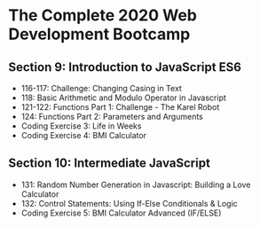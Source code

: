 # The Complete 2020 Web Development Bootcamp

## Section 9: Introduction to JavaScript ES6

- 116-117: Challenge: Changing Casing in Text
- 118: Basic Arithmetic and Modulo Operator in Javascript
- 121-122: Functions Part 1: Challenge - The Karel Robot
- 124: Functions Part 2: Parameters and Arguments
- Coding Exercise 3: Life in Weeks
- Coding Exercise 4: BMI Calculator

## Section 10: Intermediate JavaScript

- 131: Random Number Generation in Javascript: Building a Love Calculator
- 132: Control Statements: Using If-Else Conditionals & Logic
- Coding Exercise 5: BMI Calculator Advanced (IF/ELSE)

